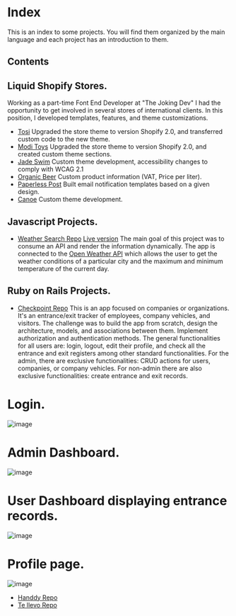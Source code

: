 # Index
This is an index to some projects. You will find them organized by the main language and each project has an introduction to them.

## Contents 

## Liquid Shopify Stores.
Working as a part-time Font End Developer at "The Joking Dev" I had the opportunity to get involved in several stores of international clients.
In this position, I developed templates, features, and theme customizations.
<a name="tosi"></a>
  * [Tosi](https://tosi.com/) Upgraded the store theme to version Shopify 2.0, and transferred custom code to the new theme.
 <a name="modi"></a>
  * [Modi Toys](https://www.moditoys.com/)  Upgraded the store theme to version Shopify 2.0, and created custom theme sections.
 <a name="jade"></a>
  * [Jade Swim](https://jadeswim.com/) Custom theme development, accessibility changes to comply with WCAG 2.1
 <a name="organic"></a>
  * [Organic Beer](https://organicbeer.it/) Custom product information (VAT, Price per liter).
 <a name="paperless"></a>
  * [Paperless Post](https://www.paperlesspost.com/) Built email notification templates based on a given design. 
 <a name="canoe"></a> 
  * [Canoe](https://shopcanoeclub.com/) Custom theme development.

## Javascript Projects.
<a name="weather"></a>
*   [Weather Search Repo](https://github.com/alan-vp/weatherSearch)
[Live version](https://cute-meerkat-09dd3b.netlify.app/)
The main goal of this project was to consume an API and render the information dynamically. The app is connected to the [Open Weather API](https://openweathermap.org/api) which allows the user to get the weather conditions of a particular city and the maximum and minimum temperature of the current day.


## Ruby on Rails Projects.
<a name="checkpoint"></a>
  * [Checkpoint Repo](https://github.com/alan-vp/checkpoint_access)
This is an app focused on companies or organizations. It's an entrance/exit tracker of employees, company vehicles, and visitors.
The challenge was to build the app from scratch, design the architecture, models, and associations between them. Implement authorization and authentication methods.
The general functionalities for all users are: login, logout, edit their profile, and check all the entrance and exit registers among other standard functionalities.
For the admin, there are exclusive functionalities: CRUD actions for users, companies, or company vehicles.
For non-admin there are also exclusive functionalities: create entrance and exit records.

# Login.

![image](https://github.com/alan-vp/Index/assets/99031027/86006410-8f96-46ce-9248-0822e7494a95)

# Admin Dashboard.

![image](https://github.com/alan-vp/Index/assets/99031027/f2322a7d-feb8-4fb9-9636-dd63702cc1b3)

# User Dashboard displaying entrance records.

![image](https://github.com/alan-vp/Index/assets/99031027/e9d7fabe-06df-4b84-a665-be92d707dff6)

# Profile page.

![image](https://github.com/alan-vp/Index/assets/99031027/0ffd7f8f-3078-491b-a943-92e1eb1feb24)


   
<a name="handdy"></a>
  * [Handdy Repo](https://github.com/alan-vp/Handdy-App)
  <a name="tellevo"></a>
   * [Te llevo Repo](https://github.com/JuliJuarez/tellevo)
